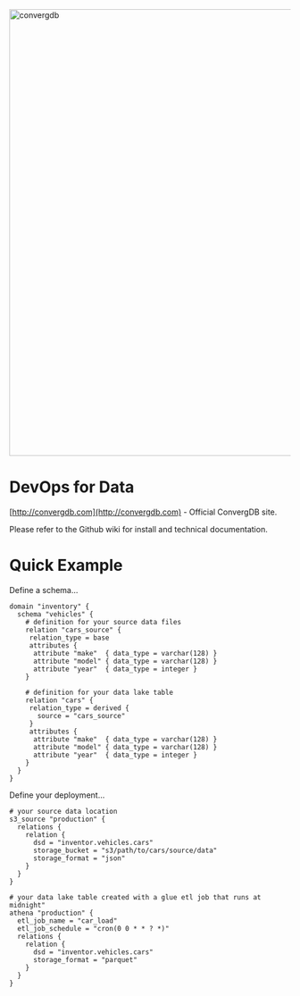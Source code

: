 <img src="https://github.com/beyondsoft-na/convergdb/blob/master/images/convergdb.png" alt="convergdb" width="800">

# DevOps for Data

[http://convergdb.com](http://convergdb.com) - Official ConvergDB site.

Please refer to the Github wiki for install and technical documentation.


# Quick Example

Define a schema...

```
domain "inventory" {
  schema "vehicles" {
    # definition for your source data files
    relation "cars_source" {
     relation_type = base
     attributes {
      attribute "make"  { data_type = varchar(128) }
      attribute "model" { data_type = varchar(128) }
      attribute "year"  { data_type = integer }
    }
    
    # definition for your data lake table
    relation "cars" {
     relation_type = derived {
       source = "cars_source"
     }
     attributes {
      attribute "make"  { data_type = varchar(128) }
      attribute "model" { data_type = varchar(128) }
      attribute "year"  { data_type = integer }
    }
  }
}
```

Define your deployment...

```
# your source data location
s3_source "production" {
  relations {
    relation {
      dsd = "inventor.vehicles.cars"
      storage_bucket = "s3/path/to/cars/source/data"
      storage_format = "json"
    }
  }
}

# your data lake table created with a glue etl job that runs at midnight"
athena "production" {
  etl_job_name = "car_load"
  etl_job_schedule = "cron(0 0 * * ? *)"
  relations {
    relation {
      dsd = "inventor.vehicles.cars"
      storage_format = "parquet"
    }
  }
}
```